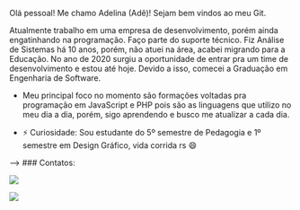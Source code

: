 Olá pessoal!
Me chamo Adelina (Adê)! Sejam bem vindos ao meu Git.

Atualmente trabalho em uma empresa de desenvolvimento, porém ainda engatinhando na programação. Faço parte do suporte técnico.
Fiz Análise de Sistemas há 10 anos, porém, não atuei na área, acabei migrando para a Educação. No ano de 2020 surgiu a oportunidade de entrar pra um time de desenvolvimento e estou até hoje.
Devido a isso, comecei a Graduação em Engenharia de Software. 

- Meu principal foco no momento são formações voltadas pra programação em JavaScript e PHP pois são as linguagens que utilizo no meu dia a dia, porém, sigo aprendendo e busco me atualizar a cada dia.

- ⚡ Curiosidade: Sou estudante do 5º semestre de Pedagogia e 1º semestre em Design Gráfico, vida corrida rs 😄

--> ### Contatos:

<div>
<a href="https://www.youtube.com/channel/UCQhQ7FlMPhQoVQ2mGknsf5A" target="_blank"><img src="https://img.shields.io/badge/YouTube-FF0000?style=for-the-badge&logo=youtube&logoColor=white" target="_blank"></a>

<a href="https://www.linkedin.com/in/adelina-constantino-0999a825/" target="_blank"><img src="https://dicas.zone/wp-content/uploads/2019/09/hotmail-logo.png" target="_blank"></a>   
</div>


<!---
adelina-constantino/adelina-constantino is a ✨ special ✨ repository because its `README.md` (this file) appears on your GitHub profile.
You can click the Preview link to take a look at your changes.
--->
